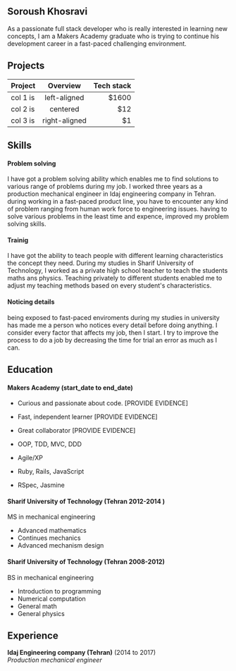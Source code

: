 ## Soroush Khosravi

<!-- I am an idealist, who uses the term "why" much more than "how", believing if there is a good reason behind every action, everybody will be presistent enough to find a way.
As a former mechanical engineer in Tehran, I have achieved various abilities including solving problem and communicating with different people  during three years of my job. Engineers are meant to ecounter to  problems. In addition, sometimes they see the problems which is hardly visible.
I am looking for chances  to realize some ideas by web developement tools. It would be very pleasurable for me to take part in the idea creating phase, too. In fact, I like the enviroment that I am given the freedom to create some ideas to execute.  working with people who like challenges is something I am looking forward to.  -->

As a passionate full stack developer who is really interested in learning new concepts, I am a Makers Academy graduate who is trying to continue his development career in a fast-paced challenging environment.

## Projects

| Project   |      Overview      |  Tech stack |
|----------|:-------------:|------:|
| col 1 is |  left-aligned | $1600 |
| col 2 is |    centered   |   $12 |
| col 3 is | right-aligned |    $1 |

## Skills

#### Problem solving
I have got a problem solving ability which enables me to find solutions to various range of problems during my job.
I worked three years as a production mechanical engineer in Idaj engineering company in Tehran. during working in a fast-paced product line, you have to encounter any kind of problem ranging from human work force to engineering issues. having to solve various problems in the least time and expence, improved
my problem solving skills.

#### Trainig
I have got the ability to teach people with different learning characteristics the concept they need.
During my studies in Sharif University of Technology, I worked as a private high school teacher to teach the students maths ans physics. Teaching privately to different students enabled me to adjust my teaching methods based on every student's characteristics.

#### Noticing details
being exposed to fast-paced enviroments during my studies in university has made me a person who notices every detail before doing anything. I consider every factor that affects my job, then I start. I try to improve the process to do a job by decreasing the time for trial an error as much as I can.


## Education

#### Makers Academy (start_date to end_date)

- Curious and passionate about code. [PROVIDE EVIDENCE]
- Fast, independent learner [PROVIDE EVIDENCE]
- Great collaborator [PROVIDE EVIDENCE]

- OOP, TDD, MVC, DDD
- Agile/XP
- Ruby, Rails, JavaScript
- RSpec, Jasmine

#### Sharif University of Technology (Tehran 2012-2014 )

MS in mechanical engineering
- Advanced mathematics
- Continues mechanics
- Advanced mechanism design

#### Sharif University of Technology (Tehran 2008-2012)

BS in mechanical engineering
- Introduction to programming
- Numerical computation
- General math
- General physics

## Experience

**Idaj Engineering company (Tehran)** (2014  to 2017)    
*Production mechanical engineer*  
